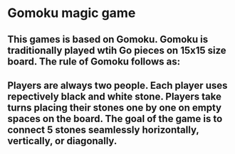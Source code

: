 # Gomoku magic game

## This games is based on Gomoku. Gomoku is traditionally played wtih Go pieces on 15x15 size board. The rule of Gomoku follows as:
## Players are always two people. Each player uses repectively black and white stone. Players take turns placing their stones one by one on empty spaces on the board. The goal of the game is to connect 5 stones seamlessly horizontally, vertically, or diagonally. 
